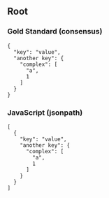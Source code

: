 ## Root

###  Gold Standard (consensus)

    {
      "key": "value",
      "another key": {
        "complex": [
          "a",
          1
        ]
      }
    }

### JavaScript (jsonpath)

    [
      {
        "key": "value",
        "another key": {
          "complex": [
            "a",
            1
          ]
        }
      }
    ]

